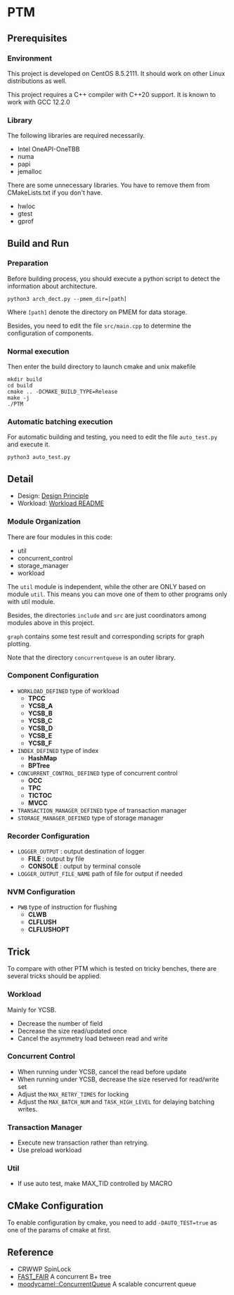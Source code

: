 # PTM

## Prerequisites

### Environment

This project is developed on CentOS 8.5.2111. 
It should work on other Linux distributions as well.

This project requires a C++ compiler with C++20 support. 
It is known to work with GCC 12.2.0

### Library

The following libraries are required necessarily. 
- Intel OneAPI-OneTBB
- numa
- papi
- jemalloc

There are some unnecessary libraries. You have to remove them from CMakeLists.txt if you don't have.
- hwloc
- gtest
- gprof


## Build and Run

### Preparation
Before building process, you should execute a python script to detect
the information about architecture.
```shell
python3 arch_dect.py --pmem_dir=[path]
```
Where `[path]` denote the directory on PMEM for data storage.

Besides, you need to edit the file `src/main.cpp` to determine the configuration of 
components.

### Normal execution
Then enter the build directory to launch cmake and unix makefile
```shell
mkdir build
cd build
cmake .. -DCMAKE_BUILD_TYPE=Release
make -j
./PTM
```

### Automatic batching execution
For automatic building and testing, you need to edit the file `auto_test.py` 
and execute it.
```shell
python3 auto_test.py
```

## Detail

- Design: [Design Principle](doc/DesignPattern.md)
- Workload: [Workload README](workload/README.md)

### Module Organization

There are four modules in this code:

- util
- concurrent_control
- storage_manager
- workload

The `util` module is independent, while the other are ONLY based on module `util`. 
This means you can move one of them to other programs only with util module.

Besides, the directories `include` and `src` are just coordinators among modules above in this project.

`graph` contains some test result and corresponding scripts for graph plotting.

Note that the directory `concurrentqueue` is an outer library.

### Component Configuration

- `WORKLOAD_DEFINED` type of workload
  - **TPCC**
  - **YCSB_A**
  - **YCSB_B**
  - **YCSB_C**
  - **YCSB_D**
  - **YCSB_E**
  - **YCSB_F**
- `INDEX_DEFINED` type of index
  - **HashMap**
  - **BPTree**
- `CONCURRENT_CONTROL_DEFINED` type of concurrent control
  - **OCC**
  - **TPC**
  - **TICTOC**
  - **MVCC**
- `TRANSACTION_MANAGER_DEFINED` type of transaction manager
- `STORAGE_MANAGER_DEFINED` type of storage manager

### Recorder Configuration

- `LOGGER_OUTPUT` : output destination of logger
  - **FILE** : output by file
  - **CONSOLE** : output by terminal console
- `LOGGER_OUTPUT_FILE_NAME` path of file for output if needed

### NVM Configuration

- `PWB` type of instruction for flushing
  - **CLWB**
  - **CLFLUSH**
  - **CLFLUSHOPT**


## Trick
To compare with other PTM which is tested on tricky benches, there are several
tricks should be applied.
### Workload
Mainly for YCSB.
- Decrease the number of field
- Decrease the size read/updated once
- Cancel the asymmetry load between read and write

### Concurrent Control
- When running under YCSB, cancel the read before update
- When running under YCSB, decrease the size reserved for read/write set
- Adjust the `MAX_RETRY_TIMES` for locking
- Adjust the `MAX_BATCH_NUM` and `TASK_HIGH_LEVEL` for delaying batching writes.

### Transaction Manager
- Execute new transaction rather than retrying.
- Use preload workload

### Util
- If use auto test, make MAX_TID controlled by MACRO

## CMake Configuration

To enable configuration by cmake, you need to add `-DAUTO_TEST=true` as
one of the params of cmake at first.


## Reference

- CRWWP SpinLock 
- [FAST_FAIR](https://github.com/DICL/FAST_FAIR) A concurrent B+ tree
- [moodycamel::ConcurrentQueue](https://github.com/cameron314/concurrentqueue) A scalable concurrent queue